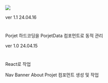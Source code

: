 <img 
    src="https://img.shields.io/badge/React.js-61DAFB?style=flat-square&amp;logo=React&amp;logoColor=white&amp;"
/>

ver 1.1 24.04.16
#
Porjet 하드코딩을 PorjetData 컴포먼트로 동적 관리

ver 1.0 24.04.15
#
React로 작업

Nav Banner About Projet 컴포먼트 생성 및 작업

